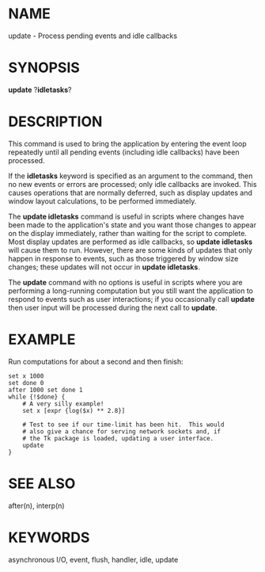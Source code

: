 # NAME

update - Process pending events and idle callbacks

# SYNOPSIS

**update** ?**idletasks**?

# DESCRIPTION

This command is used to bring the application by entering the event loop
repeatedly until all pending events (including idle callbacks) have been
processed.

If the **idletasks** keyword is specified as an argument to the command,
then no new events or errors are processed; only idle callbacks are
invoked. This causes operations that are normally deferred, such as
display updates and window layout calculations, to be performed
immediately.

The **update idletasks** command is useful in scripts where changes have
been made to the application\'s state and you want those changes to
appear on the display immediately, rather than waiting for the script to
complete. Most display updates are performed as idle callbacks, so
**update idletasks** will cause them to run. However, there are some
kinds of updates that only happen in response to events, such as those
triggered by window size changes; these updates will not occur in
**update idletasks**.

The **update** command with no options is useful in scripts where you
are performing a long-running computation but you still want the
application to respond to events such as user interactions; if you
occasionally call **update** then user input will be processed during
the next call to **update**.

# EXAMPLE

Run computations for about a second and then finish:

    set x 1000
    set done 0
    after 1000 set done 1
    while {!$done} {
        # A very silly example!
        set x [expr {log($x) ** 2.8}]

        # Test to see if our time-limit has been hit.  This would
        # also give a chance for serving network sockets and, if
        # the Tk package is loaded, updating a user interface.
        update
    }

# SEE ALSO

after(n), interp(n)

# KEYWORDS

asynchronous I/O, event, flush, handler, idle, update
